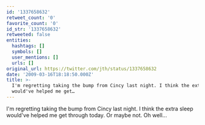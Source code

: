```yaml
---
id: '1337658632'
retweet_count: '0'
favorite_count: '0'
id_str: '1337658632'
retweeted: false
entities:
  hashtags: []
  symbols: []
  user_mentions: []
  urls: []
original_url: https://twitter.com/jth/status/1337658632
date: '2009-03-16T18:18:50.000Z'
title: >-
  I'm regretting taking the bump from Cincy last night. I think the extra sleep
  would've helped me get…
---
```


I'm regretting taking the bump from Cincy last night. I think the extra sleep would've helped me get through today. Or maybe not. Oh well...